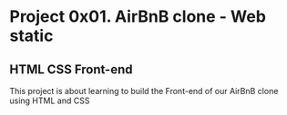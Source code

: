 # Project 0x01. AirBnB clone - Web static
## HTML CSS Front-end
This project is about learning to build the Front-end of our AirBnB clone using HTML and CSS

